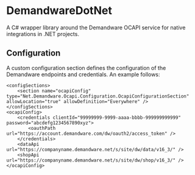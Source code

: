 # DemandwareDotNet
A C# wrapper library around the Demandware OCAPI service for native integrations in .NET projects.

## Configuration
A custom configuration section defines the configuration of the Demandware endpoints and credentials. An example follows:

    <configSections>
        <section name="ocapiConfig" type="Net.Demandware.Ocapi.Configuration.OcapiConfigurationSection" allowLocation="true" allowDefinition="Everywhere" />
    </configSections>
    <ocapiConfig>
        <credentials clientId="99999999-9999-aaaa-bbbb-999999999999" password="abcdefg1234567890xyz">
            <oauthPath url="https://account.demandware.com/dw/oauth2/access_token" />
        </credentials>
        <dataApi url="https://companyname.demandware.net/s/site/dw/data/v16_3/" />
        <shopApi url="https://companyname.demandware.net/s/site/dw/shop/v16_3/" />
    </ocapiConfig>
